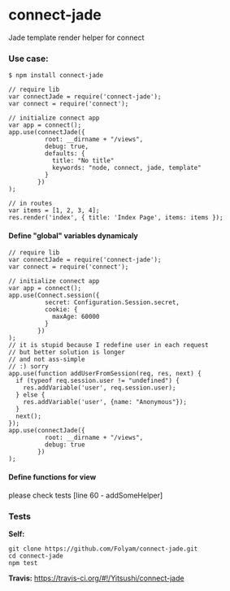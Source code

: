 # connect-jade

Jade template render helper for connect

### Use case:

    $ npm install connect-jade

    // require lib
    var connectJade = require('connect-jade');
    var connect = require('connect');

    // initialize connect app
    var app = connect();
    app.use(connectJade({
              root: __dirname + "/views",
              debug: true,
              defaults: {
                title: "No title"
                keywords: "node, connect, jade, template"
              }
            })
    );

    // in routes
    var items = [1, 2, 3, 4];
    res.render('index', { title: 'Index Page', items: items });

#### Define "global" variables dynamicaly

    // require lib
    var connectJade = require('connect-jade');
    var connect = require('connect');

    // initialize connect app
    var app = connect();
    app.use(Connect.session({
              secret: Configuration.Session.secret,
              cookie: {
                maxAge: 60000
              }
            })
    );
    // it is stupid because I redefine user in each request
    // but better solution is longer
    // and not ass-simple
    // :) sorry
    app.use(function addUserFromSession(req, res, next) {
      if (typeof req.session.user != "undefined") {
        res.addVariable('user', req.session.user);
      } else {
        res.addVariable('user', {name: "Anonymous"});
      }
      next();
    });
    app.use(connectJade({
              root: __dirname + "/views",
              debug: true
            })
    );

#### Define functions for view

please check tests [line 60 - addSomeHelper]

### Tests

**Self:**

    git clone https://github.com/Folyam/connect-jade.git
    cd connect-jade
    npm test

**Travis:** https://travis-ci.org/#!/Yitsushi/connect-jade
